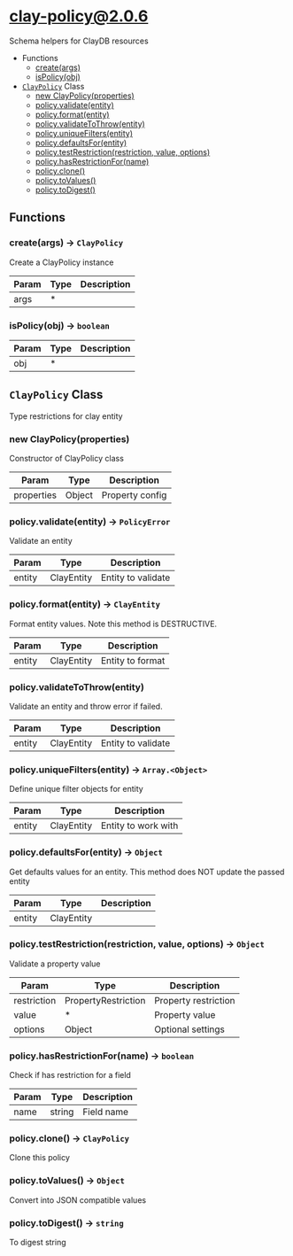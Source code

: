 # clay-policy@2.0.6

Schema helpers for ClayDB resources

+ Functions
  + [create(args)](#clay-policy-function-create)
  + [isPolicy(obj)](#clay-policy-function-is-policy)
+ [`ClayPolicy`](#clay-policy-class) Class
  + [new ClayPolicy(properties)](#clay-policy-class-clay-policy-constructor)
  + [policy.validate(entity)](#clay-policy-class-clay-policy-validate)
  + [policy.format(entity)](#clay-policy-class-clay-policy-format)
  + [policy.validateToThrow(entity)](#clay-policy-class-clay-policy-validateToThrow)
  + [policy.uniqueFilters(entity)](#clay-policy-class-clay-policy-uniqueFilters)
  + [policy.defaultsFor(entity)](#clay-policy-class-clay-policy-defaultsFor)
  + [policy.testRestriction(restriction, value, options)](#clay-policy-class-clay-policy-testRestriction)
  + [policy.hasRestrictionFor(name)](#clay-policy-class-clay-policy-hasRestrictionFor)
  + [policy.clone()](#clay-policy-class-clay-policy-clone)
  + [policy.toValues()](#clay-policy-class-clay-policy-toValues)
  + [policy.toDigest()](#clay-policy-class-clay-policy-toDigest)

## Functions

<a class='md-heading-link' name="clay-policy-function-create" ></a>

### create(args) -> `ClayPolicy`

Create a ClayPolicy instance

| Param | Type | Description |
| ----- | --- | -------- |
| args | * |  |

<a class='md-heading-link' name="clay-policy-function-is-policy" ></a>

### isPolicy(obj) -> `boolean`



| Param | Type | Description |
| ----- | --- | -------- |
| obj | * |  |



<a class='md-heading-link' name="clay-policy-class"></a>

## `ClayPolicy` Class

Type restrictions for clay entity




<a class='md-heading-link' name="clay-policy-class-clay-policy-constructor" ></a>

### new ClayPolicy(properties)

Constructor of ClayPolicy class

| Param | Type | Description |
| ----- | --- | -------- |
| properties | Object | Property config |


<a class='md-heading-link' name="clay-policy-class-clay-policy-validate" ></a>

### policy.validate(entity) -> `PolicyError`

Validate an entity

| Param | Type | Description |
| ----- | --- | -------- |
| entity | ClayEntity | Entity to validate |


<a class='md-heading-link' name="clay-policy-class-clay-policy-format" ></a>

### policy.format(entity) -> `ClayEntity`

Format entity values. Note this method is DESTRUCTIVE.

| Param | Type | Description |
| ----- | --- | -------- |
| entity | ClayEntity | Entity to format |


<a class='md-heading-link' name="clay-policy-class-clay-policy-validateToThrow" ></a>

### policy.validateToThrow(entity)

Validate an entity and throw error if failed.

| Param | Type | Description |
| ----- | --- | -------- |
| entity | ClayEntity | Entity to validate |


<a class='md-heading-link' name="clay-policy-class-clay-policy-uniqueFilters" ></a>

### policy.uniqueFilters(entity) -> `Array.<Object>`

Define unique filter objects for entity

| Param | Type | Description |
| ----- | --- | -------- |
| entity | ClayEntity | Entity to work with |


<a class='md-heading-link' name="clay-policy-class-clay-policy-defaultsFor" ></a>

### policy.defaultsFor(entity) -> `Object`

Get defaults values for an entity. This method does NOT update the passed entity

| Param | Type | Description |
| ----- | --- | -------- |
| entity | ClayEntity |  |


<a class='md-heading-link' name="clay-policy-class-clay-policy-testRestriction" ></a>

### policy.testRestriction(restriction, value, options) -> `Object`

Validate a property value

| Param | Type | Description |
| ----- | --- | -------- |
| restriction | PropertyRestriction | Property restriction |
| value | * | Property value |
| options | Object | Optional settings |


<a class='md-heading-link' name="clay-policy-class-clay-policy-hasRestrictionFor" ></a>

### policy.hasRestrictionFor(name) -> `boolean`

Check if has restriction for a field

| Param | Type | Description |
| ----- | --- | -------- |
| name | string | Field name |


<a class='md-heading-link' name="clay-policy-class-clay-policy-clone" ></a>

### policy.clone() -> `ClayPolicy`

Clone this policy

<a class='md-heading-link' name="clay-policy-class-clay-policy-toValues" ></a>

### policy.toValues() -> `Object`

Convert into JSON compatible values

<a class='md-heading-link' name="clay-policy-class-clay-policy-toDigest" ></a>

### policy.toDigest() -> `string`

To digest string



